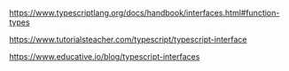 https://www.typescriptlang.org/docs/handbook/interfaces.html#function-types

https://www.tutorialsteacher.com/typescript/typescript-interface

https://www.educative.io/blog/typescript-interfaces




